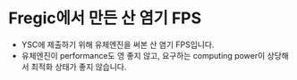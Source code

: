 # Fregic에서 만든 산 염기 FPS
- YSC에 제출하기 위해 유체엔진을 써본 산 염기 FPS입니다.
- 유체엔진이 performance도 영 좋지 않고, 요구하는 computing power이 상당해서 최적화 상태가 좋지 않습니다.
